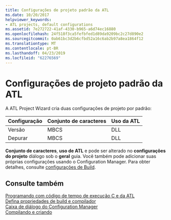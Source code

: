 ```yaml
---
title: Configurações de projeto padrão da ATL
ms.date: 10/20/2017
helpviewer_keywords:
- ATL projects, default configurations
ms.assetid: 7e272722-41af-4330-b965-a6d74ec16880
ms.openlocfilehash: 24f518f3ca5fefbfed1d89da9209bc2c27d890e2
ms.sourcegitcommit: 0ab61bc3d2b6cfbd52a16c6ab2b97a8ea1864f12
ms.translationtype: MT
ms.contentlocale: pt-BR
ms.lasthandoff: 04/23/2019
ms.locfileid: "62276569"
---
```

# <a name="default-atl-project-configurations"></a>Configurações de projeto padrão da ATL

A ATL Project Wizard cria duas configurações de projeto por padrão:

|Configuração|Conjunto de caracteres|Uso da ATL|
|-------------------|-------------------|----------------|
|Versão|MBCS|DLL|
|Depurar|MBCS|DLL|

**Conjunto de caracteres**, **uso de ATL** e pode ser alterado no **configurações do projeto** diálogo sob o **geral** guia. Você também pode adicionar suas próprias configurações usando o Configuration Manager. Para obter detalhes, consulte [configurações de Build](/visualstudio/ide/understanding-build-configurations).

## <a name="see-also"></a>Consulte também

[Programando com código de tempo de execução C e da ATL](../../atl/programming-with-atl-and-c-run-time-code.md)<br/>
[Defina propriedades de build e compilador](../../build/working-with-project-properties.md)<br/>
[Caixa de diálogo do Configuration Manager](/visualstudio/ide/understanding-build-configurations)<br/>
[Compilando e criando](/visualstudio/ide/compiling-and-building-in-visual-studio)
